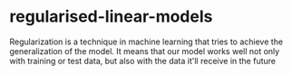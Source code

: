 # regularised-linear-models
Regularization is a technique in machine learning that tries to achieve the generalization of the model. It means that our model works well not only with training or test data, but also with the data it'll receive in the future
